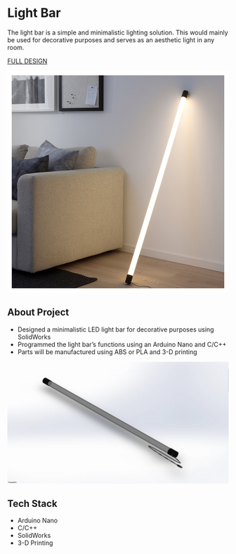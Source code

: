 # Light Bar

The light bar is a simple and minimalistic lighting solution. This would mainly be used for decorative purposes and serves as an aesthetic light in any room.

[FULL DESIGN](https://matthewcheng.carbonmade.com/projects/7134197) 

![AFSR Demo](./photos/lightbar.jpg)

## About Project

* Designed a minimalistic LED light bar for decorative purposes using SolidWorks
* Programmed the light bar’s functions using an Arduino Nano and C/C++
* Parts will be manufactured using ABS or PLA and 3-D printing

![Lightbar Photo](./photos/lightbar-1.png)

## Tech Stack
* Arduino Nano
* C/C++
* SolidWorks
* 3-D Printing